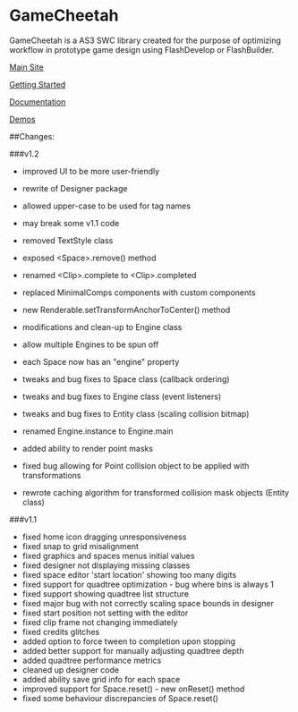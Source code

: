 # GameCheetah
GameCheetah is a AS3 SWC library created for the purpose of optimizing workflow in prototype game design using FlashDevelop or FlashBuilder.

[Main Site](http://www.gamecheetah.net)

[Getting Started](http://gamecheetah.readthedocs.org)

[Documentation](http://www.gamecheetah.net/docs/v1.1)

[Demos](http://www.gamecheetah.net/demos)


##Changes:
	
###v1.2
- improved UI to be more user-friendly
- rewrite of Designer package
- allowed upper-case to be used for tag names

- may break some v1.1 code
- removed TextStyle class
- exposed \<Space\>.remove() method
- renamed \<Clip\>.complete to \<Clip\>.completed
- replaced MinimalComps components with custom components
- new Renderable.setTransformAnchorToCenter() method

- modifications and clean-up to Engine class
- allow multiple Engines to be spun off
- each Space now has an "engine" property
- tweaks and bug fixes to Space class (callback ordering)
- tweaks and bug fixes to Engine class (event listeners)
- tweaks and bug fixes to Entity class (scaling collision bitmap)

- renamed Engine.instance to Engine.main
- added ability to render point masks
- fixed bug allowing for Point collision object to be applied with transformations
- rewrote caching algorithm for transformed collision mask objects (Entity class)

###v1.1
- fixed home icon dragging unresponsiveness
- fixed snap to grid misalignment
- fixed graphics and spaces menus initial values
- fixed designer not displaying missing classes
- fixed space editor 'start location' showing too many digits
- fixed support for quadtree optimization - bug where bins is always 1
- fixed support showing quadtree list structure
- fixed major bug with not correctly scaling space bounds in designer
- fixed start position not setting with the editor
- fixed clip frame not changing immediately
- fixed credits glitches
- added option to force tween to completion upon stopping
- added better support for manually adjusting quadtree depth
- added quadtree performance metrics
- cleaned up designer code
- added ability save grid info for each space
- improved support for Space.reset() - new onReset() method
- fixed some behaviour discrepancies of Space.reset()
